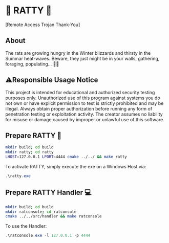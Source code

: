# :rat: RATTY :cheese:
[Remote Access Trojan Thank-You]
## About
The rats are growing hungry in the Winter blizzards and thirsty in the Summar heat-waves. Beware, they just might be in your walls, gathering, foraging, populating... :cheese::rat:

## ⚠️Responsible Usage Notice
This project is intended for educational and authorized security testing purposes only.
Unauthorized use of this program against systems you do not own or have explicit permission
to test is strictly prohibited and may be illegal. Always obtain proper authorization before
running any form of penetration testing or exploitation activity. The creator assumes no
liability for misuse or damage caused by improper or unlawful use of this software.

## Prepare RATTY :rat:
```bash
mkdir build; cd build
mkdir ratty; cd ratty
LHOST=127.0.0.1 LPORT=4444 cmake ../../ && make ratty
```
To activate RATTY, simply execute the exe on a Windows Host via:
```powershell
.\ratty.exe
```

## Prepare RATTY Handler :computer:
```bash
mkdir build; cd build
mkdir ratconsole; cd ratconsole
cmake ../../src/handler && make ratconsole
```
To use the Handler:
```powershell
.\ratconsole.exe -l 127.0.0.1 -p 4444
```